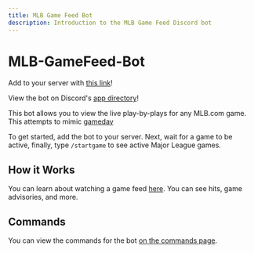 ```yaml
---
title: MLB Game Feed Bot
description: Introduction to the MLB Game Feed Discord bot
---
```


# MLB-GameFeed-Bot

Add to your server with [this link](https://canary.discord.com/api/oauth2/authorize?client_id=987144502374436895&permissions=1067024&scope=bot%20applications.commands)!

View the bot on Discord's [app directory](https://discord.com/application-directory/987144502374436895)!

This bot allows you to view the live play-by-plays for any MLB.com game. This attempts to mimic [gameday](https://mlb.com/gameday)

To get started, add the bot to your server. Next, wait for a game to be active, finally, type `/startgame` to see active Major League games.

## How it Works

You can learn about watching a game feed [here](/bots/discord/mlb-game-feed/watching-a-game-feed). You can see hits, game advisories, and more.

## Commands

You can view the commands for the bot [on the commands page](/bots/discord/mlb-game-feed/commands).

